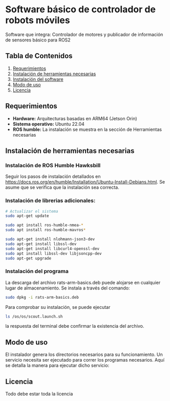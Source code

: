 # Software básico de controlador de robots móviles

Software que integra: Controlador de motores y publicador de información de sensores básico para ROS2

## Tabla de Contenidos

1. [Requerimientos](#requerimientos)
2. [Instalación de herramientas necesarias](#instalación-de-herramientas-necesarias)
3. [Instalación del software](#instalación-del-software)
4. [Modo de uso](#modo-de-uso)
5. [Licencia](#licencia)

## Requerimientos

- **Hardware:** Arquitecturas basadas en ARM64 (Jetson Orin)
- **Sistema operativo:** Ubuntu 22.04
- **ROS humble:** La instalación se muestra en la sección de Herramientas necesarias


## Instalación de herramientas necesarias

### Instalación de ROS Humble Hawksbill

Seguir los pasos de instalación detallados en https://docs.ros.org/en/humble/Installation/Ubuntu-Install-Debians.html.
Se asume que se verifica que la instalación sea correcta.


### Instalación de librerias adicionales:
```bash
# Actualizar el sistema
sudo apt-get update

sudo apt install ros-humble-nmea-*
sudo apt install ros-humble-mavros*

sudo apt-get install nlohmann-json3-dev
sudo apt-get install libssl-dev
sudo apt-get install libcurl4-openssl-dev
sudo apt install libssl-dev libjsoncpp-dev
sudo apt-get upgrade
```

### Instalación del programa
La descarga del archivo rats-arm-basics.deb puede alojarse en cualquier lugar de almacenamiento. 
Se instala a través del comando:

```bash
sudo dpkg -i rats-arm-basics.deb
```

Para comprobar su instalación, se puede ejecutar 
```bash
ls /os/os/scout.launch.sh
```
la respuesta del terminal debe confirmar la existencia del archivo.

## Modo de uso 
El instalador genera los directorios necesarios para su funcionamiento. Un servicio necesita ser ejecutado para correr los programas necesarios. Aquí se detalla la manera para ejecutar dicho servicio:



## Licencia 
Todo debe estar toda la licencia
